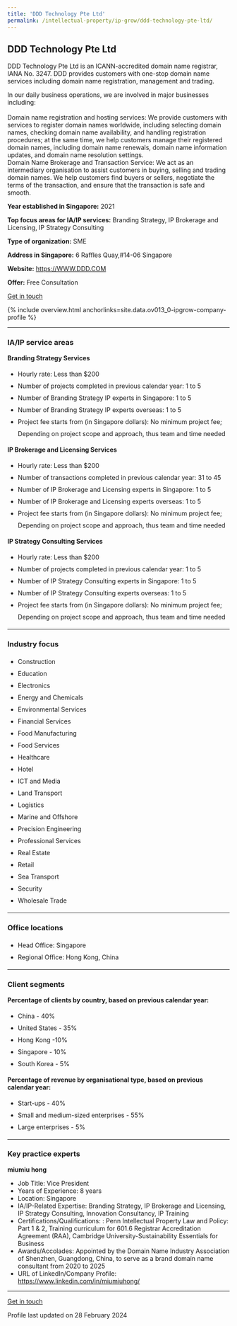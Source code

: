```yaml
---
title: 'DDD Technology Pte Ltd'
permalink: /intellectual-property/ip-grow/ddd-technology-pte-ltd/
---
```


## DDD Technology Pte Ltd

DDD Technology Pte Ltd is an ICANN-accredited domain name registrar, IANA No. 3247. DDD provides customers with one-stop domain name services including domain name registration, management and trading.

In our daily business operations, we are involved in major businesses including:<br><br>
Domain name registration and hosting services: We provide customers with services to register domain names worldwide, including selecting domain names, checking domain name availability, and handling registration procedures; at the same time, we help customers manage their registered domain names, including domain name renewals, domain name information updates, and domain name resolution settings.<br>
Domain Name Brokerage and Transaction Service: We act as an intermediary organisation to assist customers in buying, selling and trading domain names. We help customers find buyers or sellers, negotiate the terms of the transaction, and ensure that the transaction is safe and smooth.

<b>Year established in Singapore:</b> 2021

<b>Top focus areas for IA/IP services:</b> Branding Strategy, IP Brokerage and Licensing, IP Strategy Consulting

<b>Type of organization:</b> SME

<b>Address in Singapore:</b> 6 Raffles Quay,#14-06 Singapore

<b>Website:</b> <a href='https://WWW.DDD.COM'>https://WWW.DDD.COM</a>

<b>Offer:</b> Free Consultation

<a class='btn' href='https://form.gov.sg/67d2393342a4f949badd3503' target='_blank' rel='noopener'>Get in touch</a>

{% include overview.html anchorlinks=site.data.ov013_0-ipgrow-company-profile %}

---
<a name='ip-related-service-areas'></a>
### IA/IP service areas

**Branding Strategy Services**

<ul>
<li style='line-height: 27px; margin: 0px 0px !important'>Hourly rate:  Less than $200</li>
<li style='line-height: 27px; margin: 0px 0px !important'>Number of projects completed in previous calendar year: 1 to 5</li>
<li style='line-height: 27px; margin: 0px 0px !important'>Number of Branding Strategy IP experts in Singapore: 1 to 5</li>
<li style='line-height: 27px; margin: 0px 0px !important'>Number of Branding Strategy IP experts overseas: 1 to 5</li>
<li style='line-height: 27px; margin: 0px 0px !important'>Project fee starts from (in Singapore dollars):  No minimum project fee; Depending on project scope and approach, thus team and time needed</li>
</ul>

**IP Brokerage and Licensing Services**

<ul>
<li style='line-height: 27px; margin: 0px 0px !important'>Hourly rate:  Less than $200</li>
<li style='line-height: 27px; margin: 0px 0px !important'>Number of transactions completed in previous calendar year: 31 to 45</li>
<li style='line-height: 27px; margin: 0px 0px !important'>Number of IP Brokerage and Licensing experts in Singapore: 1 to 5</li>
<li style='line-height: 27px; margin: 0px 0px !important'>Number of IP Brokerage and Licensing experts overseas: 1 to 5</li>
<li style='line-height: 27px; margin: 0px 0px !important'>Project fee starts from (in Singapore dollars):  No minimum project fee; Depending on project scope and approach, thus team and time needed</li>
</ul>

**IP Strategy Consulting Services**

<ul>
<li style='line-height: 27px; margin: 0px 0px !important'>Hourly rate:  Less than $200</li>
<li style='line-height: 27px; margin: 0px 0px !important'>Number of projects completed in previous calendar year: 1 to 5</li>
<li style='line-height: 27px; margin: 0px 0px !important'>Number of IP Strategy Consulting experts in Singapore: 1 to 5</li>
<li style='line-height: 27px; margin: 0px 0px !important'>Number of IP Strategy Consulting experts overseas: 1 to 5</li>
<li style='line-height: 27px; margin: 0px 0px !important'>Project fee starts from (in Singapore dollars):  No minimum project fee; Depending on project scope and approach, thus team and time needed</li>
</ul>

---
<a name='industry-focus'></a>
### Industry focus

<ul><li style='line-height: 27px; margin: 0px 0px !important'> Construction </li><li style='line-height: 27px; margin: 0px 0px !important'>Education</li><li style='line-height: 27px; margin: 0px 0px !important'>Electronics</li><li style='line-height: 27px; margin: 0px 0px !important'>Energy and Chemicals</li><li style='line-height: 27px; margin: 0px 0px !important'>Environmental Services</li><li style='line-height: 27px; margin: 0px 0px !important'>Financial Services</li><li style='line-height: 27px; margin: 0px 0px !important'>Food Manufacturing</li><li style='line-height: 27px; margin: 0px 0px !important'>Food Services</li><li style='line-height: 27px; margin: 0px 0px !important'>Healthcare</li><li style='line-height: 27px; margin: 0px 0px !important'>Hotel</li><li style='line-height: 27px; margin: 0px 0px !important'>ICT and Media</li><li style='line-height: 27px; margin: 0px 0px !important'>Land Transport</li><li style='line-height: 27px; margin: 0px 0px !important'>Logistics</li><li style='line-height: 27px; margin: 0px 0px !important'>Marine and Offshore</li><li style='line-height: 27px; margin: 0px 0px !important'>Precision Engineering</li><li style='line-height: 27px; margin: 0px 0px !important'>Professional Services</li><li style='line-height: 27px; margin: 0px 0px !important'>Real Estate</li><li style='line-height: 27px; margin: 0px 0px !important'>Retail</li><li style='line-height: 27px; margin: 0px 0px !important'>Sea Transport</li><li style='line-height: 27px; margin: 0px 0px !important'>Security</li><li style='line-height: 27px; margin: 0px 0px !important'>Wholesale Trade</li></ul>

---
<a name='office-locations'></a>
### Office locations

<ul><li style='line-height: 27px; margin: 0px 0px !important'> Head Office: Singapore</li><li style='line-height: 27px; margin: 0px 0px !important'>Regional Office: Hong Kong, China</li></ul>

---
<a name='client-segments'></a>
### Client segments

**Percentage of clients by country, based on previous calendar year:**

<ul><li style='line-height: 27px; margin: 0px 0px !important'> China - 40%</li><li style='line-height: 27px; margin: 0px 0px !important'>United States - 35%</li><li style='line-height: 27px; margin: 0px 0px !important'>Hong Kong -10%</li><li style='line-height: 27px; margin: 0px 0px !important'>Singapore - 10%</li><li style='line-height: 27px; margin: 0px 0px !important'>South Korea - 5%</li></ul>

**Percentage of revenue by organisational type, based on previous calendar year:**

<ul><li style='line-height: 27px; margin: 0px 0px !important'> Start-ups - 40%</li><li style='line-height: 27px; margin: 0px 0px !important'>Small and medium-sized enterprises - 55%</li><li style='line-height: 27px; margin: 0px 0px !important'>Large enterprises - 5%</li></ul>

---
<a name='key-practice-experts'></a>
### Key practice experts

**miumiu hong**

- Job Title: Vice President
- Years of Experience: 8 years
- Location: Singapore
- IA/IP-Related Expertise: Branding Strategy, IP Brokerage and Licensing, IP Strategy Consulting, Innovation Consultancy, IP Training
- Certifications/Qualifications: : Penn Intellectual Property Law and Policy: Part 1 & 2, Training curriculum for 601.6 Registrar Accreditation Agreement (RAA), Cambridge University-Sustainability Essentials for Business
- Awards/Accolades: Appointed by the Domain Name Industry Association of Shenzhen, Guangdong, China, to serve as a brand domain name consultant from 2020 to 2025
- URL of LinkedIn/Company Profile: <a href="https://www.linkedin.com/in/miumiuhong/" target="_blank" rel="noopener">https://www.linkedin.com/in/miumiuhong/</a>  


---
<p>
<a class='btn' href='https://form.gov.sg/67d2393342a4f949badd3503' target='_blank' rel='noopener'>Get in touch</a>
</p>
Profile last updated on 28 February 2024
